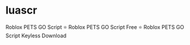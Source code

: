 # luascr
Roblox PETS GO Script ⭐️ Roblox PETS GO Script Free ⭐️ Roblox PETS GO Script Keyless Download
